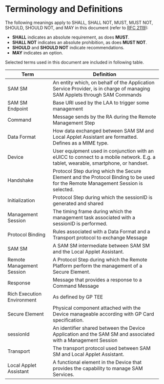 Terminology and Definitions
===========================

The following meanings apply to SHALL, SHALL NOT, MUST, MUST NOT, SHOULD, SHOULD NOT, and MAY in this document (refer to [RFC 2119](https://www.rfc-editor.org/rfc/rfc2119)):
- **SHALL** indicates an absolute requirement, as does **MUST**.
- **SHALL NOT** indicates an absolute prohibition, as does **MUST NOT**.
- **SHOULD** and **SHOULD NOT** indicate recommendations.
- **MAY** indicates an option.


Selected terms used in this document are included in following table.

| Term                                                                    | Definition                                                                                                                                                                               |
|-------------------------------------------------------------------------|------------------------------------------------------------------------------------------------------------------------------------------------------------------------------------------|
| <a name="SAMSM">SAM SM</a>           | An entity which, on behalf of the Application Service Provider, is in charge of managing SAM Applets through SAM Commands |
| <a name="SAMSMEndpoint">SAM SM Endpoint</a>                                    | Base URI used by the LAA to trigger some management                                                                                                                                |
| <a name="Command">Command</a>                                           | Message sends by the RA during the Remote Management Step                                                                                                                                |
| <a name="DataFormat">Data Format</a>                                    | How data exchanged between SAM SM and Local Applet Assistant are formatted. Defines as a MIME type.                                                                                           |
| <a name="Device">Device</a>                                             | User equipment used in conjunction with an eUICC to connect to a mobile network. E.g. a tablet, wearable, smartphone, or handset.                                                        |
| <a name="Handshake">Handshake</a>                                       | Protocol Step during which the Secure Element and the Protocol Binding to be used for the Remote Management Session is selected.                                                         |
| <a name="Initialisation">Initialization</a>                             | Protocol Step during which the sessionID is generated and shared                                                                                                                         |
| <a name="ManagementSession">Management Session</a>                      | The timing frame during which the management task associated with a sessionID is performed.                                                                                              |
| <a name="ProtocolBinding">Protocol Binding</a>                          | Rules associated with a Data Format and a Transport protocol to exchange Message                                                                                                         |
| <a name="SAMSM">SAM SM</a>                                  | A SAM SM intermediate between SAM SM and the Local Applet Assistant.                                                                                                 |
| <a name="RemoteManagementSession">Remote Management Session</a>         | A Protocol Step during which the Remote Platform perform the management of a Secure Element.                                                                                             |
| <a name="Response">Response</a>                                         | Message that provides a response to a Command Message                                                                                                                                    |
| <a name="RichExecutionEnvironment">Rich Execution Environment</a>       | As defined by GP TEE                                                                                                                                                                     |
| <a name="SecureElement">Secure Element</a>                              | Physical component attached with the Device manageable according with GP Card specification.                                                                                             |
| <a name="sessionID">sessionId</a>                                       | An identifier shared between the Device Application and the SAM SM and associated with a Management Session                                                                 |
| <a name="Transport">Transport</a>                                       | The transport protocol used between SAM SM and Local Applet Assistant.                                                                                                                        |
| <a name="LAA">Local Applet Assistant</a>                                    | A functional element in the Device that provides the capability to manage SAM  Services.                                                                                                                       |


